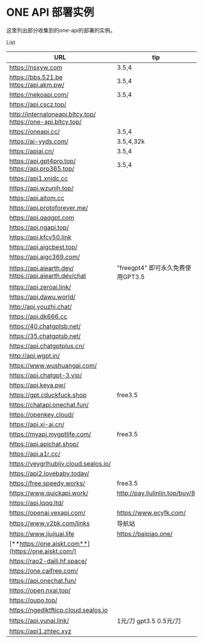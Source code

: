 # ONE API 部署实例

这里列出部分收集到的one-api的部署的实例。

List

| URL                                                         | tip                               | price       |
| ----------------------------------------------------------- | --------------------------------- | ----------- |
| https://nsxyw.com                                           | 3.5,4                             | 3R1D        |
| https://bbs.521.be https://api.akm.pw/                      | 3.5,4                             | 25R10D      |
| https://nekoapi.com/                                        | 3.5,4                             | 2R1D        |
| https://api.cscz.top/                                       |                                   |             |
| http://internaloneapi.bltcy.top/ https://one-api.bltcy.top/ |                                   | 1.2R1D      |
| https://oneapi.cc/                                          | 3.5,4                             | 15.5R5D     |
| https://ai-yyds.com/                                        | 3.5,4,32k                         | 36R5D       |
| https://apiai.cn/                                           | 3.5,4                             | 3R1D        |
| https://api.gpt4pro.top/ https://api.pro365.top/            | 3.5,4                             | 159R20D     |
| https://api1.xnidc.cc                                       |                                   |             |
| https://api.wzunjh.top/                                     |                                   |             |
| https://api.aitom.cc                                        |                                   | 1R1D        |
| https://api.protoforever.me/                                |                                   |             |
| https://api.qaqgpt.com                                      |                                   |             |
| https://api.ngapi.top/                                      |                                   |             |
| https://api.kfcv50.link                                     |                                   |             |
| https://api.aigcbest.top/                                   |                                   |             |
| https://api.aigc369.com/                                    |                                   |             |
| https://api.aiearth.dev/ https://api.aiearth.dev/chat       | "freegpt4" 即可永久免费使用GPT3.5 | 1R1D,3.7R1D |
| https://api.zeroai.link/                                    |                                   | 5.5R1D      |
| https://api.dawu.world/                                     |                                   |             |
| http://api.youzhi.chat/                                     |                                   |             |
| https://api.dk666.cc                                        |                                   |             |
| https://40.chatgptsb.net/                                   |                                   | 4R1D        |
| https://35.chatgptsb.net/                                   |                                   | 1R1D        |
| https://api.chatgptplus.cn/                                 |                                   | 0.6R1D      |
| http://api.wgpt.in/                                         |                                   | 2R5D        |
| https://www.wushuangai.com/                                 |                                   | 0.8R1D      |
| https://api.chatgpt-3.vip/                                  |                                   | 0.6R1D      |
| https://api.keya.pw/                                        |                                   | 8R10D       |
| https://gpt.cduckfuck.shop                                  | free3.5                           |             |
| https://chatapi.onechat.fun/                                |                                   | 2R1D        |
| https://openkey.cloud/                                      |                                   | 0.8R1D      |
| https://api.xi-ai.cn/                                       |                                   | 5R1D        |
| https://myapi.mygptlife.com/                                | free3.5                           |             |
| https://api.apichat.shop/                                   |                                   |             |
| https://api.a1r.cc/                                         |                                   |             |
| https://veygrlhubijv.cloud.sealos.io/                       |                                   |             |
| https://api2.lovebaby.today/                                |                                   |             |
| https://free.speedy.works/                                  | free3.5                           |             |
| https://www.quickapi.work/                                  | http://pay.liulinlin.top/buy/8    | 0.9R1D      |
| https://api.lqqq.ltd/                                       |                                   | 2R1D        |
| https://openai.vexapi.com/                                  | https://www.ecyfk.com/            | 2R1D        |
| https://www.v2bk.com/links                                  | 导航站                            |             |
| https://www.jiujiuai.life                                   | https://baipiao.one/              | 0.77R1D     |
| [**https://one.aiskt.com**](https://one.aiskt.com/)         |                                   | 2R1D        |
| https://rao2-daili.hf.space/                                |                                   |             |
| https://one.caifree.com/                                    |                                   |             |
| https://api.onechat.fun/                                    |                                   |             |
| https://open.nxai.top/                                      |                                   | 2R1D        |
| https://oupo.top/                                           |                                   |             |
| https://ngedlktfticp.cloud.sealos.io                        |                                   | 0.25R1D     |
| https://api.yunai.link/                                     | 1元/刀   gpt3.5 0.5元/刀          |             |
| https://api1.zhtec.xyz                                      |                                   | 0.8R1D      |



